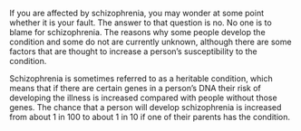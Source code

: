 If you are affected by schizophrenia, you may wonder at some point whether it is
your fault. The answer to that question is no. No one is to blame for
schizophrenia. The reasons why some people develop the condition and some do not
are currently unknown, although there are some factors that are thought to
increase a person’s susceptibility to the condition.

Schizophrenia is sometimes referred to as a heritable condition, which means
that if there are certain genes in a person’s DNA their risk of developing the
illness is increased compared with people without those genes. The chance that a
person will develop schizophrenia is increased from about 1 in 100 to about 1 in
10 if one of their parents has the condition.